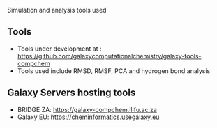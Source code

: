 Simulation and analysis tools used


## Tools
- Tools under development at : https://github.com/galaxycomputationalchemistry/galaxy-tools-compchem
- Tools used include RMSD, RMSF, PCA and hydrogen bond analysis

## Galaxy Servers hosting tools
- BRIDGE ZA: https://galaxy-compchem.ilifu.ac.za
- Galaxy EU: https://cheminformatics.usegalaxy.eu 

